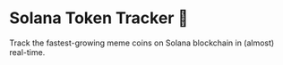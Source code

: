 # Solana Token Tracker 🚀

Track the fastest-growing meme coins on Solana blockchain in (almost) real-time.


